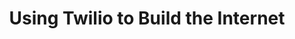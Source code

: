 ---
categories:
- sms
- internet
- android
- javascript
- twilio
- node
external_url: https://dev.to/twilio/using-twilio-to-build-the-internet-2cnf
shared: true
slug: using-twilio-to-build-the-intern
time: 2019-07-29 17:41:47
title: Using Twilio to Build the Internet
toread: true
---
